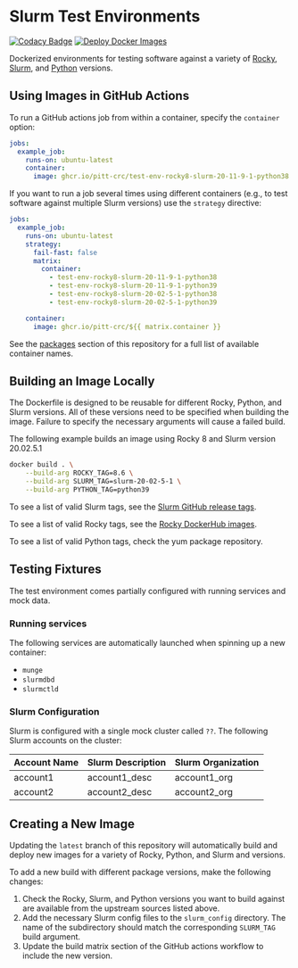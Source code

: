 # Slurm Test Environments

[![Codacy Badge](https://app.codacy.com/project/badge/Grade/86b83c73f89642dfad48f3a9ec1f0b66)](https://www.codacy.com?utm_source=github.com&amp;utm_medium=referral&amp;utm_content=pitt-crc/Slurm-Test-Environment&amp;utm_campaign=Badge_Grade)
[![Deploy Docker Images](https://github.com/pitt-crc/Slurm-Test-Environment/actions/workflows/docker-publish.yml/badge.svg)](https://github.com/pitt-crc/Slurm-Test-Environment/actions/workflows/docker-publish.yml)

Dockerized environments for testing software against a variety of 
[Rocky](https://rockylinux.org/), [Slurm](https://slurm.schedmd.com/overview.html), 
and [Python](https://www.python.org/) versions. 

## Using Images in GitHub Actions

To run a GitHub actions job from within a container, specify the `container` option:

```yaml
jobs:
  example_job:
    runs-on: ubuntu-latest
    container:
      image: ghcr.io/pitt-crc/test-env-rocky8-slurm-20-11-9-1-python38
```

If you want to run a job several times using different containers 
(e.g., to test software against multiple Slurm versions)
use the `strategy` directive:

```yaml
jobs:
  example_job:
    runs-on: ubuntu-latest
    strategy:
      fail-fast: false
      matrix:
        container:
          - test-env-rocky8-slurm-20-11-9-1-python38
          - test-env-rocky8-slurm-20-11-9-1-python39
          - test-env-rocky8-slurm-20-02-5-1-python38
          - test-env-rocky8-slurm-20-02-5-1-python39

    container:
      image: ghcr.io/pitt-crc/${{ matrix.container }}
```

See the [packages](https://github.com/orgs/pitt-crc/packages?repo_name=Slurm-Test-Environment) section
of this repository for a full list of available container names.

## Building an Image Locally

The Dockerfile is designed to be reusable for different Rocky, Python, and Slurm versions.
All of these versions need to be specified when building the image.
Failure to specify the necessary arguments will cause a failed build.

The following example builds an image using Rocky 8 and Slurm version 20.02.5.1

```bash
docker build . \
    --build-arg ROCKY_TAG=8.6 \
    --build-arg SLURM_TAG=slurm-20-02-5-1 \
    --build-arg PYTHON_TAG=python39
```

To see a list of valid Slurm tags, see the [Slurm GitHub release tags](https://github.com/SchedMD/slurm/tags).

To see a list of valid Rocky tags, see the [Rocky DockerHub images](https://hub.docker.com/_/rockylinux).

To see a list of valid Python tags, check the yum package repository.

## Testing Fixtures

The test environment comes partially configured with running services and mock data. 

### Running services

The following services are automatically launched when spinning up a new container:
- `munge`
- `slurmdbd`
- `slurmctld`

### Slurm Configuration

Slurm is configured with a single mock cluster called ``??``. The following Slurm accounts on the cluster:

| Account Name | Slurm Description | Slurm Organization |
|--------------|-------------------|--------------------|
| account1     | account1_desc     | account1_org       |
| account2     | account2_desc     | account2_org       |

## Creating a New Image

Updating the `latest` branch of this repository will automatically build and 
deploy new images for a variety of Rocky, Python, and Slurm and versions.

To add a new build with different package versions, make the following changes:

1. Check the Rocky, Slurm, and Python versions you want to build against are available
   from the upstream sources listed above.
2. Add the necessary Slurm config files to the `slurm_config` directory. 
   The name of the subdirectory should match the corresponding `SLURM_TAG` build argument.
3. Update the build matrix section of the GitHub actions workflow to include the new version.
